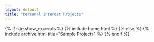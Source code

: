 ```yaml
---
layout: default
title: "Personal Interest Projects"
---
```


{% if site.show_excerpts %}
  {% include home.html %}
{% else %}
  {% include archive.html title="Sample Projects" %}
{% endif %}
